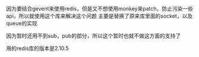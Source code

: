 因为要结合gevent来使用redis，但是又不想使用monkey来patch，防止污染一些api，所以就使用这个库来解决这个问题
主要是替换了原来库里面的socket，以及queue的实现

因为暂时还用不到sub，pub的部分，所以这个暂时也就不做这方面的支持了

用的redis库的版本是2.10.5